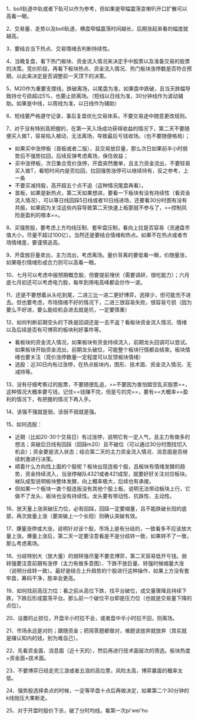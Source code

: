 1、boll轨道中轨或者下轨可以作为参考，但如果是窄幅震荡变喇叭开口扩散可以高看一眼。

2、交易量、走势以及boll轨道，横盘窄幅震荡时间越长，后期涨起来看的幅度就越高。

3、要结合当下热点、交易情绪去判断持续性。

4、当晚复盘，看下热门板块、资金流入情况来决定手中股票以及准备交易的股票的决策。竞价阶段，再看下板块热点、资金流入情况、热门板块涨停数是否符合预期，以此来决定是否调整前一天顶下的决策。

5、M20作为重要支撑线，跌破离场，以尾盘为准，如果盘中跌破，且当天跌幅导致持仓亏损超过5%，也要止损离场。（短线以日线为准，30分钟线作为波动辅助。如果是中线，以周线为准，以日线作为辅助）

6、短线要严格遵守记录，事后复盘优化交易体系，不要交易途中随意更改规则。

7、对于没有特别高把握的，在第一天入场成功获得收益的情况下，第二天不要随便买入做T，容易陷入被动，无法离场，导致最后亏钱收场。（也不要随便格局）；
- 如果买中涨停板（首板或者二版），且交易放巨量，那么次日如果前半小时弱势后不强势拉回，后续反弹考虑离场，保住收益；
- 买中涨停板，次日集合竞价涨停，开盘突然撤单，且主力资金流出，不要轻易买入做T，看短时间内是否拉回，拉回强势涨停可以继续持有，反之参考，上一条
- 不要买减持股，高开超五个点不追（这种情况尾盘再看）。
- 首板，如果是新热点，第二天如果想进，要看一下板块有没有持续性（看资金流入情况），可以等日线回踩5日线或者10日线进场，还要看30分时图有没有共振，如果因为关注这些内容导致第二天快速上板那就不参与了，==控制风险是盈利的根本==。

8、买强势股，要考虑上方均线压制、套牢盘压制，看向上拉是否容易（流通盘市值大小，尽量不超过100亿）。当然还是要结合情绪和热点。如果不在热点或者市场情绪差，要谨慎追高。

9、开盘放巨量卖出，主力流出，考虑离场。量价背离的要低看一眼，价随量涨，如果吸引情绪形成合力则可以高看一眼。

10、七月可以考虑中报预期概念股，但要提前埋伏（需要调研，很吃能力）；六月底七月初还可以考虑电力股，每年到用电高峰都会炒作一波。

11、还是不要想着从头吃到尾，二进三比一进二更好博弈，选择少，但可能充不进去。但也要考虑，市场情绪不好的情况下，二进三很容易失败，很容易亏损（因为要么不好进，要么能给机会进去就是坑，一定要慎重）

12、如何判断前期空头的下跌是回调还是一去不返？看板块资金流入情况、情绪以及后续是否有可博弈的板块利好事件等。
- 看板块的资金流入情况，如果板块有资金持续流入，前期龙头回调可以尝试。如果板块开始资金流出，前期龙头破位，可能整个板块行情都会结束。板块情绪也要关注（竞价涨停数量一定程度可以反馈板块情绪）
- 选股：近30日内有过涨停，在热点板块内，图形、技术面、资金流入情况、无减持等。

13、没有仔细考察过的股票，不要随便乱追，==不要因为害怕踏空乱买股票==，这种情况大概率要亏钱，记住==钱赚不完，但是亏的完==，要有==大概率==盈利的情况下，有把握的情况下再入手。

14、该强不强就是弱，该弱不弱就是强。

15、如何选股：
- 近期（比如20-30个交易日）有过涨停，说明它有一定人气，且主力有做多的想法；突破后日线有回踩（回踩m20）且不破位（可以通过30分时图找切入机会）；资金要是流入状态；结合第二天的主力资金流入情况、消息面是否继续刺激进行决策。
- 顺着什么方向找上面的个股呢？板块出现连板个股，且板块有情绪发酵的趋势，资金持续流入，当涨停梯队4321或者421成型，就要好好关注对应板块。梯队成型说明板块整体发酵，向上概率极大，后续也有承接。
- 但如果一个板块一直个股连扳没有其他个股上板，说明无法带动板块上行，它做不了龙头，板块也没有持续性。龙头要有带动性、抗跌性、主动性。

16、放天量上涨突破压力位，必有回踩，回踩一定要缩量，且不能跌破长阳的底部，再次放量上涨（要突破上一个长阳）则确认突破有效。

17、爆量涨停或大涨，说明针对该个股，市场上是有分歧的，一致看多不应该放大量上涨。爆量上涨后，第二天一定要注意看是不是分歧转一致，如果转不了一致，那么考虑离场。

18、分歧特别大（放大量）的弱转强尽量不要去博弈，第二天容易低开亏钱。弱转强要注意前期有涨停（主力有做多意图）、下跌不放巨量、转强时候缩量大涨（说明分歧转一致）。最好是结合上升趋势的个股进行这种操作，如果上方没有套牢盘，筹码干净，胜率会更高。

19、如何找前高压力位：看之前从高位下跌，找平台破位，成交量骤降且持续下跌，下跌后形成震荡平台。那么前一个破位平台即是压力位（也就是交易量下降的点位）。

20、设置的止损位，开盘半小时拉不会，或者盘中半小时拉不回，则离场。

21、市场永远是对的；跟随资金；把简答题都做对，难题该放弃就放弃（其实就是赚认知内的钱，别为难自己）。

22、先看资金面、消息面（近十天的），然后再进行技术面层次的筛选。板块热度+资金面+技术面。

23、不要博弈已经走完三浪或者五浪的高位票，风险太高，博弈赢面的概率太低。

24、强势股选择卖点的时候，一定等早盘十点后再做决定，如果第二个30分钟的k线抛压大果断走。

25、对于开盘时股价下杀，破了分时均线，看第一次pi'wei'ho






